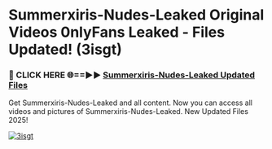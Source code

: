 # Summerxiris-Nudes-Leaked Original Videos 0nlyFans Leaked - Files Updated! (3isgt)

<h3>🔴 CLICK HERE 🌐==►► <a href="https://tinyurl.com/4mcuefdz" rel="nofollow">Summerxiris-Nudes-Leaked Updated Files</a></h3>

Get Summerxiris-Nudes-Leaked and all content. Now you can access all videos and pictures of Summerxiris-Nudes-Leaked. New Updated Files 2025!

[![3isgt](https://i.imgur.com/StAQSOY.gif)](https://tinyurl.com/4mcuefdz)
